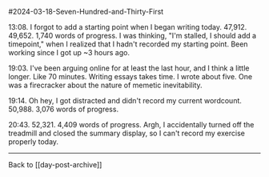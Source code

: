 #2024-03-18-Seven-Hundred-and-Thirty-First

13:08.  I forgot to add a starting point when I began writing today.  47,912.  49,652.  1,740 words of progress.  I was thinking, "I'm stalled, I should add a timepoint," when I realized that I hadn't recorded my starting point.  Been working since I got up ~3 hours ago.

19:03.  I've been arguing online for at least the last hour, and I think a little longer.  Like 70 minutes.  Writing essays takes time.  I wrote about five.  One was a firecracker about the nature of memetic inevitability.

19:14.  Oh hey, I got distracted and didn't record my current wordcount.  50,988.  3,076 words of progress.

20:43.  52,321.  4,409 words of progress.  Argh, I accidentally turned off the treadmill and closed the summary display, so I can't record my exercise properly today.

---
Back to [[day-post-archive]]